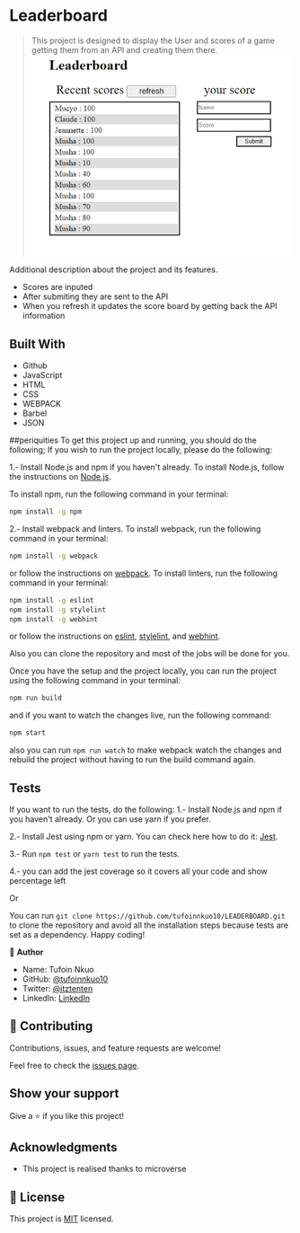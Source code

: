 # Leaderboard

> This project is designed to display the User and scores of a game getting them from an API and creating them there.
> ![screenshot](./app_screenshot.png)

Additional description about the project and its features.

- Scores are inputed
- After submiting they are sent to the API
- When you refresh it updates the score board by getting back the API information

## Built With

- Github
- JavaScript
- HTML
- CSS
- WEBPACK
- Barbel
- JSON

##periquities
To get this project up and running, you should do the following;
If you wish to run the project locally, please do the following:

1.- Install Node.js and npm if you haven't already.
To install Node.js, follow the instructions on [Node.js](https://nodejs.org/en/).

To install npm, run the following command in your terminal:

```bash
npm install -g npm
```

2.- Install webpack and linters.
To install webpack, run the following command in your terminal:

```bash
npm install -g webpack
```

or follow the instructions on [webpack](https://webpack.js.org/).
To install linters, run the following command in your terminal:

```bash
npm install -g eslint
npm install -g stylelint
npm install -g webhint
```

or follow the instructions on [eslint](https://eslint.org/), [stylelint](https://stylelint.io/), and [webhint](https://webhint.io/).

Also you can clone the repository and most of the jobs will be done for you.

Once you have the setup and the project locally, you can run the project using the following command in your terminal:

```bash
npm run build
```

and if you want to watch the changes live, run the following command:

```bash
npm start
```

also you can run `npm run watch` to make webpack watch the changes and rebuild the project without having to run the build command again.

## Tests

If you want to run the tests, do the following:
1.- Install Node.js and npm if you haven't already. Or you can use yarn if you prefer.

2.- Install Jest using npm or yarn. You can check here how to do it: [Jest](https://jestjs.io/es-ES/docs/getting-started).

3.- Run `npm test` or `yarn test` to run the tests.

4.- you can add the jest coverage so it covers all your code and show percentage left

Or

You can run `git clone https://github.com/tufoinnkuo10/LEADERBOARD.git` to clone the repository and avoid all the installation steps because tests are set as a dependency.
Happy coding!

👤 **Author**

- Name: Tufoin Nkuo
- GitHub: [@tufoinnkuo10](https://github.com/Mucyosoda)
- Twitter: [@itztenten](https://twitter.com/ClaudeMucyo1)
- LinkedIn: [LinkedIn](linkedin.com/in/claude-mucyo-b6845b223)

## 🤝 Contributing

Contributions, issues, and feature requests are welcome!

Feel free to check the [issues page](../../issues/).

## Show your support

Give a ⭐️ if you like this project!

## Acknowledgments

- This project is realised thanks to microverse

## 📝 License

This project is [MIT](./LICENSE.md) licensed.
